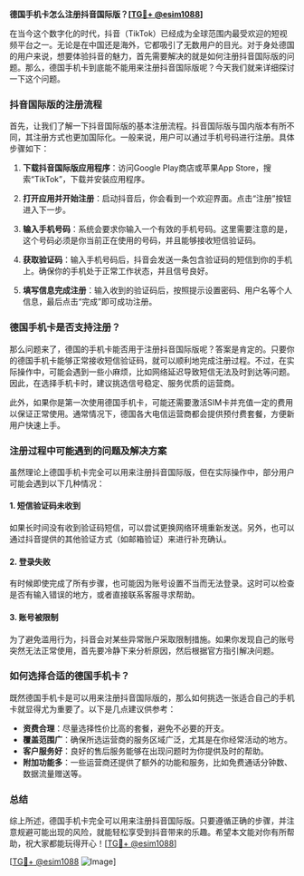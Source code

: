 **德国手机卡怎么注册抖音国际版？[[TG💪+ @esim1088](https://t.me/s/esim1088)]**

在当今这个数字化的时代，抖音（TikTok）已经成为全球范围内最受欢迎的短视频平台之一。无论是在中国还是海外，它都吸引了无数用户的目光。对于身处德国的用户来说，想要体验抖音的魅力，首先需要解决的就是如何注册抖音国际版的问题。那么，德国手机卡到底能不能用来注册抖音国际版呢？今天我们就来详细探讨一下这个问题。

### 抖音国际版的注册流程

首先，让我们了解一下抖音国际版的基本注册流程。抖音国际版与国内版本有所不同，其注册方式也更加国际化。一般来说，用户可以通过手机号码进行注册。具体步骤如下：

1. **下载抖音国际版应用程序**：访问Google Play商店或苹果App Store，搜索“TikTok”，下载并安装应用程序。
   
2. **打开应用并开始注册**：启动抖音后，你会看到一个欢迎界面。点击“注册”按钮进入下一步。

3. **输入手机号码**：系统会要求你输入一个有效的手机号码。这里需要注意的是，这个号码必须是你当前正在使用的号码，并且能够接收短信验证码。

4. **获取验证码**：输入手机号码后，抖音会发送一条包含验证码的短信到你的手机上。确保你的手机处于正常工作状态，并且信号良好。

5. **填写信息完成注册**：输入收到的验证码后，按照提示设置密码、用户名等个人信息，最后点击“完成”即可成功注册。

### 德国手机卡是否支持注册？

那么问题来了，德国的手机卡能否用于注册抖音国际版呢？答案是肯定的。只要你的德国手机卡能够正常接收短信验证码，就可以顺利地完成注册过程。不过，在实际操作中，可能会遇到一些小麻烦，比如网络延迟导致短信无法及时到达等问题。因此，在选择手机卡时，建议挑选信号稳定、服务优质的运营商。

此外，如果你是第一次使用德国手机卡，可能还需要激活SIM卡并充值一定的费用以保证正常使用。通常情况下，德国各大电信运营商都会提供预付费套餐，方便新用户快速上手。

### 注册过程中可能遇到的问题及解决方案

虽然理论上德国手机卡完全可以用来注册抖音国际版，但在实际操作中，部分用户可能会遇到以下几种情况：

#### 1. 短信验证码未收到
如果长时间没有收到验证码短信，可以尝试更换网络环境重新发送。另外，也可以通过抖音提供的其他验证方式（如邮箱验证）来进行补充确认。

#### 2. 登录失败
有时候即使完成了所有步骤，也可能因为账号设置不当而无法登录。这时可以检查是否有输入错误的地方，或者直接联系客服寻求帮助。

#### 3. 账号被限制
为了避免滥用行为，抖音会对某些异常账户采取限制措施。如果你发现自己的账号突然无法正常使用，首先要冷静下来分析原因，然后根据官方指引解决问题。

### 如何选择合适的德国手机卡？

既然德国手机卡是可以用来注册抖音国际版的，那么如何挑选一张适合自己的手机卡就显得尤为重要了。以下是几点建议供参考：

- **资费合理**：尽量选择性价比高的套餐，避免不必要的开支。
- **覆盖范围广**：确保所选运营商的服务区域广泛，尤其是在你经常活动的地方。
- **客户服务好**：良好的售后服务能够在出现问题时为你提供及时的帮助。
- **附加功能多**：一些运营商还提供了额外的功能和服务，比如免费通话分钟数、数据流量赠送等。

### 总结

综上所述，德国手机卡完全可以用来注册抖音国际版。只要遵循正确的步骤，并注意规避可能出现的风险，就能轻松享受到抖音带来的乐趣。希望本文能对你有所帮助，祝大家都能玩得开心！[[TG💪+ @esim1088](https://t.me/s/esim1088)]

[[TG💪+ @esim1088](https://t.me/s/esim1088) ![Image](https://i.postimg.cc/4NQfJmqS/Snipaste-2025-05-13-00-14-12.png)]